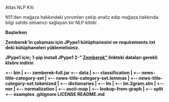 Atlas NLP Kiti

N11'den mağaza hakkındaki yorumları çekip analiz edip mağaza hakkında bilgi sahibi olmamızı sağlayan bir NLP kitidir.


<b>Başlarken 

Zemberek'in çalışması için JPype1 kütüphanesini ve requirements.txt deki kütüphaneleri yüklemelisiniz.

JPype1 için;
	1-pip install JPype1
	2-" [Zemberek"](https://drive.google.com/drive/folders/0B9TrB39LQKZWSjNKdVcwWUxxUm8?usp=sharing"Zemberek") linkteki dataları gerekli klsöre indirin

+-- bin
|   +-- zemberek-full.jar
+-- data
|   +-- classification
|       +-- news-title-category-set
|       +-- news-title-category-set.lemmas
|       +-- news-title-category-set.tokenized
|   +-- dictionaries
|   +-- lm
|       +-- lm.2gram.slm
|   +-- ner
|   +-- normalization
|       +-- ascii-map
|       +-- lookup-from-graph
|       +-- split
+-- examples
.gitignore
LICENSE
README.md
 

